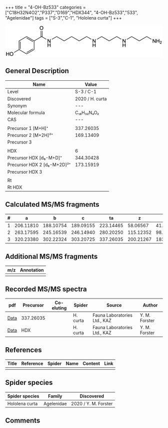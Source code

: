 +++
title = "4-OH-Bz533"
categories = ["C18H32N4O2","P337","D169","HDX344",
"4-OH-Bz533","533",
"Agelenidae"]
tags = ["S-3","C-1",
"Hololena curta"]
+++

![](/img/4-OH-Bz533.png)

## General Description

| Name                       | Value              |
|----------------------------|--------------------|
| Level                      | S-3 / C-1          |
| Discovered                 | 2020 / H. curta  |
| Synonym                    | ---                |
| Molecular formula          | C₁₈H₃₂N₄O₂                   |
| CAS                        | ---                |
|                            |                    |
| Precursor 1 [M+H]⁺         | 337.26035                   |
| Precursor 2 [M+2H]²⁺       | 169.13409                   |
| Precursor 3                |                    |
|                            |                    |
| HDX                        | 6                   |
| Precursor HDX   [d₆-M+D]⁺   | 344.30428                   |
| Precursor HDX 2 [d₆-M+2D]²⁺ | 173.15919                   |
| Precursor HDX 3            |                    |
|                            |                    |
| Rt                         |                    |
| Rt HDX                     |                    |

## Calculated MS/MS fragments

| # | a         | b         | c         | ta        | z         | y         | tz        |
|---|-----------|-----------|-----------|-----------|-----------|-----------|-----------|
| 1 | 206.11810 | 188.10754 | 189.09155 | 223.14465 | 58.06567 | 41.03912 | 75.09222 |
| 2 | 263.17595 | 245.16539 | 246.14940 | 280.20250 | 115.12352 | 98.09697 | 132.15007 |
| 3 | 320.23380 | 302.22324 | 303.20725 | 337.26035 | 200.21267 | 183.18612 | 217.23922 |

## Additional MS/MS fragments

| m/z | Annotation |
|-----|------------|
|     |            |

## Recorded MS/MS spectra

| pdf                                             | Precursor | Co-eluting | Spider      | Source                       | Author        |
|-------------------------------------------------|-----------|------------|-------------|------------------------------|---------------|
| [Data](/pdf/H-curta/337_4-OH-Bz533_Hc.pdf) | 337.26035 |           | H. curta | Fauna Laboratories Ltd., KAZ | Y. M. Forster |
| [Data](/pdf/H-curta/337_4-OH-Bz533_Hc_HDX.pdf) | HDX |           | H. curta | Fauna Laboratories Ltd., KAZ | Y. M. Forster |


## References

| Title | Reference | Spider | Name | Content | Link |
|-------|-----------|--------|------|---------|------|
|       |           |        |      |         |      |

## Spider species

| Spider species     | Family     | Discovered           |
|--------------------|------------|----------------------|
| Hololena curta | Agelenidae | 2020 / Y. M. Forster |


## Comments
